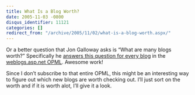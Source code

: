```yaml
---
title: What Is a Blog Worth?
date: 2005-11-03 -0800
disqus_identifier: 11121
categories: []
redirect_from: "/archive/2005/11/02/what-is-a-blog-worth.aspx/"
---
```


Or a better question that Jon Galloway asks is “What are many blogs
worth?” Specifically he [answers this question for every
blog](http://weblogs.asp.net/jgalloway/archive/2005/11/04/429559.aspx)
in the [weblogs.asp.net
OPML](http://weblogs.asp.net/jgalloway/archive/2005/11/04/weblogs.asp.net/opml.aspx).
Awesome work!

Since I don’t subscribe to that entire OPML, this might be an
interesting way to figure out which new blogs are worth checking out.
I’ll just sort on the worth and if it is worth alot, I’ll give it a
look.

